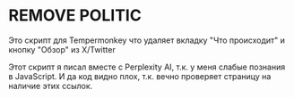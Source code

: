 # REMOVE POLITIC
Это скрипт для Tempermonkey что удаляет вкладку "Что происходит" и кнопку "Обзор" из X/Twitter

Этот скрипт я писал вместе с Perplexity AI, т.к. у меня слабые познания в JavaScript. 
И да код видно плох, т.к. вечно проверяет страницу на наличие этих ссылок. 
